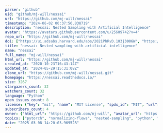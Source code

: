 ```yaml
---
parser: "github"
uid: "github/mj-will/nessai"
url: "https://github.com/mj-will/nessai"
timestamp: "2024-06-02 00:37:56.838719"
description: "nessai: Nested Sampling with Artificial Intelligence"
avatar: "https://avatars.githubusercontent.com/u/25609742?v=4"
repo_url: "https://github.com/mj-will/nessai"
doi: ["https://ui.adsabs.harvard.edu/abs/2021PhRvD.103j3006W", "https://ui.adsabs.harvard.edu/abs/2024ascl.soft05002W/abstract"]
title: "nessai: Nested sampling with artificial intelligence"
name: "nessai"
full_name: "mj-will/nessai"
html_url: "https://github.com/mj-will/nessai"
created_at: "2020-10-23T16:43:14Z"
updated_at: "2024-05-29T15:31:08Z"
clone_url: "https://github.com/mj-will/nessai.git"
homepage: "https://nessai.readthedocs.io/"
size: 3267
stargazers_count: 32
watchers_count: 32
language: "Python"
open_issues_count: 8
license: {"key": "mit", "name": "MIT License", "spdx_id": "MIT", "url": "https://api.github.com/licenses/mit", "node_id": "MDc6TGljZW5zZTEz"}
subscribers_count: 4
owner: {"html_url": "https://github.com/mj-will", "avatar_url": "https://avatars.githubusercontent.com/u/25609742?v=4", "login": "mj-will", "type": "User"}
topics: ["pytorch", "normalizing-flows", "nested-sampling", "python", "bayesian-inference", "bilby", "machine-learning"]
date: "2025-03-08 14:20:03.969528"
---
```

